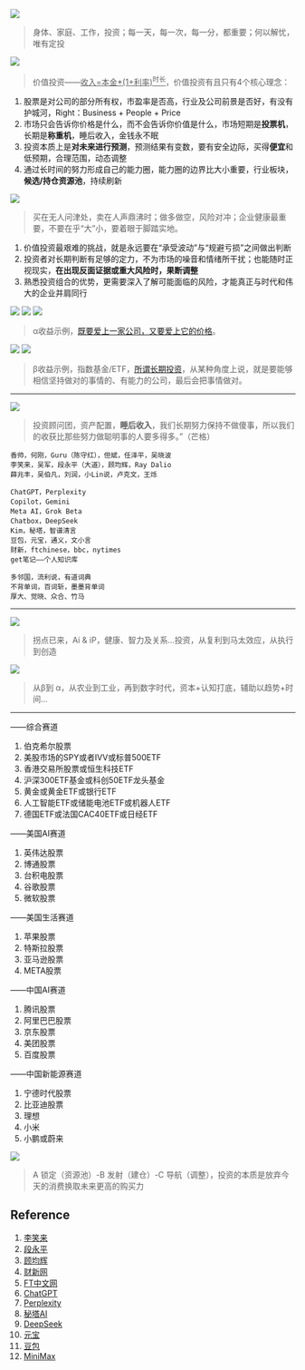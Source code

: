 

![](https://github.com/user-attachments/assets/ae8da299-1830-4a9a-b184-e8a5f8d082e0)
> 身体、家庭、工作，投资；每一天，每一次，每一分，都重要；何以解忧，唯有定投

![](https://github.com/user-attachments/assets/a3da8f12-146d-4da0-a558-83c4dd146660)
> 价值投资——<ins>收入=本金*(1+利率)<sup>时长</sup></ins>，价值投资有且只有4个核心理念：

1. 股票是对公司的部分所有权，市盈率是否高，行业及公司前景是否好，有没有护城河，Ri­g­ht：Bu­s­i­n­e­ss + Pe­o­p­le + Pr­i­ce
2. 市场只会告诉你价格是什么，而不会告诉你价值是什么，市场短期是**投票机**，长期是**称重机**，睡后收入，金钱永不眠
3. 投资本质上是**对未来进行预测**，预测结果有变数，要有安全边际，买得**便宜**和低预期，合理范围，动态调整
4. 通过长时间的努力形成自己的能力圈，能力圈的边界比大小重要，行业板块，**候选/持仓资源池**，持续刷新

![](https://github.com/user-attachments/assets/43e91936-d12f-47ff-9173-430b878faca9)
> 买在无人问津处，卖在人声鼎沸时；做多做空，风险对冲；企业健康最重要，不要在乎“大”小，要着眼于脚踏实地。

1. 价值投资最艰难的挑战，就是永远要在“承受波动”与“规避亏损”之间做出判断
2. 投资者对长期判断有足够的定力，不为市场的噪音和情绪所干扰；也能随时正视现实，**在出现反面证据或重大风险时，果断调整**
3. 熟悉投资组合的优势，更需要深入了解可能面临的风险，才能真正与时代和伟大的企业并肩同行

![](https://github.com/user-attachments/assets/5ea14f04-1e28-482a-b407-ead4004fb92f)
![](https://github.com/user-attachments/assets/06ef3a48-fdd6-457b-9000-871f7b626bf0)
![](https://github.com/user-attachments/assets/bbaf2fe8-a5d9-4ec4-bbfc-541e1c657239)
> α收益示例，[既要爱上一家公司，又要爱上它的价格](https://finance.sina.com.cn/roll/2024-11-22/doc-incwxxhe3820160.shtml)。

![](https://github.com/user-attachments/assets/cae753b1-8ec7-4577-b628-634bc1d0f38a)
![](https://github.com/user-attachments/assets/9e36a2bf-2274-43ef-97d4-b9caba482d2b)
> β收益示例，指数基金/ETF，[所谓长期投资](https://mp.weixin.qq.com/s/VxbhRmntzpgZd5HN-SFR3Q)，从某种角度上说，就是要能够相信坚持做对的事情的、有能力的公司，最后会把事情做对。

---

![](https://github.com/user-attachments/assets/4e0c2f6e-a8e1-4085-beed-ffa3b6f6f37a)
> 投资顾问团，资产配置，**睡后收入**，我们长期努力保持不做傻事，所以我们的收获比那些努力做聪明事的人要多得多。”（芒格）

```
香帅，何刚，Guru（陈守红），但斌，任泽平，吴晓波
李笑来，吴军，段永平（大道），顾均辉，Ray Dalio
薛兆丰，吴伯凡，刘润，小Lin说，卢克文，王烁
```

```
ChatGPT，Perplexity
Copilot，Gemini
Meta AI，Grok Beta
Chatbox，DeepSeek
Kim，秘塔，智谱清言
豆包，元宝，通义，文小言
财新，ftchinese，bbc，nytimes
get笔记——个人知识库
```

```
多邻国，流利说，有道词典
不背单词，百词斩，墨墨背单词
厚大、觉晓、众合、竹马
```

---

![](https://github.com/user-attachments/assets/a0f9779e-5b12-4ec4-8e7a-baef14d06445)
> 拐点已来，Ai & iP，健康、智力及关系...投资，从复利到马太效应，从执行到创造

![](https://github.com/user-attachments/assets/5e8f3fb8-464e-4fc1-9e96-9d54958d34e7)
> 从β到 α，从农业到工业，再到数字时代，资本+认知打底，辅助以趋势+时间...


---

——综合赛道
1. 伯克希尔股票
2. 美股市场的SPY或者IVV或标普500ETF
3. 香港交易所股票或恒生科技ETF
4. 沪深300ETF基金或科创50ETF龙头基金
5. 黄金或黄金ETF或银行ETF
6. 人工智能ETF或储能电池ETF或机器人ETF
7. 德国ETF或法国CAC40ETF或日经ETF

——美国AI赛道
1. 英伟达股票
2. 博通股票
3. 台积电股票
4. 谷歌股票
5. 微软股票

——美国生活赛道
1. 苹果股票
2. 特斯拉股票
3. 亚马逊股票
4. META股票

——中国AI赛道
1. 腾讯股票
2. 阿里巴巴股票
3. 京东股票
4. 美团股票
5. 百度股票

——中国新能源赛道
1. 宁德时代股票
2. 比亚迪股票
3. 理想
4. 小米
5. 小鹏或蔚来

![](https://github.com/user-attachments/assets/2ee5dd63-1d00-4df7-8d21-8cb1d1f77e8c)
> A 锁定（资源池）-B 发射（建仓）-C 导航（调整），投资的本质是放弃今天的消费换取未来更高的购买力


## Reference

1. [李笑来](https://lixiaolai.com/#/)
2. [段永平](https://github.com/iqiancheng/fastisslow)
3. [顾均辉](https://www.gujunhui.com/)
4. [财新网](https://www.caixin.com/)
5. [FT中文网](https://www.ftchinese.com/)
6. [ChatGPT](https://chatgpt.com/)
7. [Perplexity](https://www.perplexity.ai/)
8. [秘塔AI](https://metaso.cn/)
9. [DeepSeek](https://www.deepseek.com/)
10. [元宝](https://yuanbao.tencent.com/chat/)
11. [豆包](https://www.doubao.com/chat/)
12. [MiniMax](https://agent.minimax.io/)

